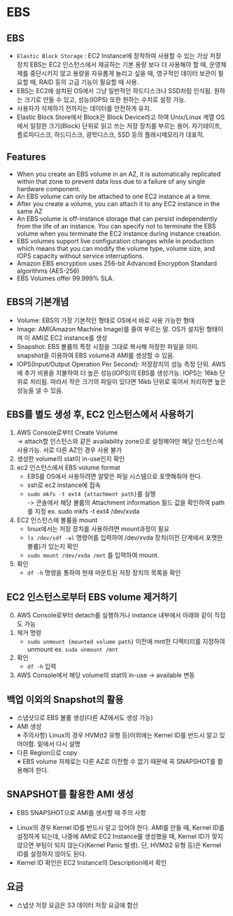 EBS
===

## EBS
- `Elastic Block Storage` : EC2 Instance에 장착하여 사용할 수 있는 가상 저장 장치
EBS는 EC2 인스턴스에서 제공하는 기본 용량 보다 더 사용해야 할 때, 운영체제를 중단시키지 않고 용량을 자유롭게 늘리고 싶을 때, 영구적인 데이터 보관이 필요할 때, RAID 등의 고급 기능이 필요할 때 사용.  
- EBS는 EC2에 설치된 OS에서 그냥 일반적인 하드디스크나 SSD처럼 인식됨. 원하는 크기로 만들 수 있고, 성능(IOPS) 또한 원하는 수치로 설정 가능.   
- 사용자가 삭제하기 전까지는 데이터를 안전하게 유지.  
- Elastic Block Store에서 Block은 Block Device라고 하여 Unix/Linux 계열 OS에서 일정한 크기(Block) 단위로 읽고 쓰는 저장 장치를 부르는 용어. 자기테이프, 플로피디스크, 하드디스크, 광학디스크, SSD 등의 플래시메모리가 대표적.  

## Features
- When you create an EBS volume in an AZ, it is automatically replicated within that zone to prevent data loss due to a failure of any single hardware component.
- An EBS volume can only be attached to one EC2 instance at a time.
- After you create a volume, you can attach it to any EC2 instance in the same AZ
- An EBS volume is off-instance storage that can persist independently from the life of an instance. You can specify not to terminate the EBS volume when you terminate the EC2 instance during instance creation.
- EBS volumes support live configuration changes while in production which means that you can modify the volume type, volume size, and IOPS capacity without service interruptions.
- Amazon EBS encryption uses 256-bit Advanced Encryption Standard algorithms (AES-256)
- EBS Volumes offer 99.999% SLA.

## EBS의 기본개념
- Volume: EBS의 가장 기본적인 형태로 OS에서 바로 사용 가능한 형태
- Image: AMI(Amazon Machine Image)를 줄여 부르는 말. OS가 설치된 형태이며 이 AMI로 EC2 instance를 생성
- Snapshot: EBS 볼륨의 특정 시점을 그대로 복사해 저장한 파일을 의미. snapshot을 이용하여 EBS volume과 AMI를 생성할 수 있음.
- IOPS(Input/Output Operation Per Second): 저장장치의 성능 측정 단위. AWS에 추가 비용을 지불하여 더 높은 성능(IOPS)의 EBS를 생성가능. IOPS는 16kb 단위로 처리됨. 따라서 작은 크기의 파일이 있다면 16kb 단위로 묶어서 처리하면 높은 성능을 낼 수 있음.

## EBS를 별도 생성 후, EC2 인스턴스에서 사용하기
1. AWS Console로부터 Create Volume  
-> attach할 인스턴스와 같은 availability zone으로 설정해야만 해당 인스턴스에 사용가능. 서로 다른 AZ인 경우 사용 불가
2. 생성한 volume의 stat이 in-use인지 확인
3. ec2 인스턴스에서 EBS volume format
    - EBS를 OS에서 사용하려면 알맞은 파일 시스템으로 포맷해줘야 한다. 
    - ssh로 ec2 instance에 접속
    - `sudo mkfs -t ext4 {attachment path}`를 실행  
    -> 콘솔에서 해당 볼륨의 Attachment information 필드 값을 확인하여 path를 지정
    ex. sudo mkfs -t ext4 /dev/xvda
4. EC2 인스턴스에 볼륨을 mount
    - linux에서는 저장 장치를 사용하려면 mount과정이 필요
    - `ls /dev/sdf -al` 명령어를 입력하여 /dev/xvda 장치(이전 단계에서 포맷한 볼륨)가 있는지 확인
    - `sudo mount /dev/xvda /mnt` 를 입력하여 mount.
5. 확인
    - `df -h` 명령을 통하여 현재 마운트된 저장 장치의 목록을 확인

## EC2 인스턴스로부터 EBS volume 제거하기
0. AWS Console로부터 detach를 실행하거나 instance 내부에서 아래와 같이 직접도 가능
1. 제거 명령
    - `sudo unmount {mounted volume path}` 이전에 mnt한 디렉터리를 지정하여 unmount
    ex.  `sudo unmount /mnt`
2. 확인
    - `df -h` 입력
3. AWS Console에서 해당 volume의 stat의 in-use -> available 변동

## 백업 이외의 Snapshot의 활용
- 스냅샷으로 EBS 볼륨 생성(다른 AZ에서도 생성 가능)
- AMI 생성  
※ 주의사항) Linux의 경우 HVM(t2 유형 등)이외에는 Kernel ID를 반드시 알고 있어야함. 밑에서 다시 설명
- 다른 Region으로 copy  
※ EBS volume 자체로는 다른 AZ로 이전할 수 없기 때문에 꼭 SNAPSHOT를 활용해야 한다.

## SNAPSHOT를 활용한 AMI 생성
* EBS SNAPSHOT으로 AMI를 생서할 때 주의 사항
- Linux의 경우 Kernel ID를 반드시 알고 있어야 한다. AMI를 만들 때, Kernel ID를 설정하게 되는데, 나중에 AMI로 EC2 Instance를 생성했을 때, Kernel ID가 맞지 않으면 부팅이 되지 않는다(Kernel Panic 발생). 단, HVM(t2 유형 등)은 Kernel ID를 설정하지 않아도 된다.
- Kernel ID 확인은 EC2 Instance의 Description에서 확인

## 요금
- 스냅샷 저장 요금은 S3 데이터 저장 요금에 합산




